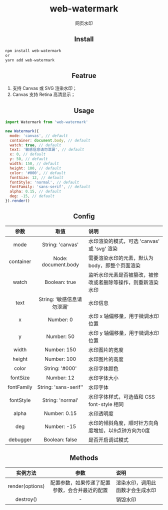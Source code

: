 <div align="center">
  <h1>web-watermark</h1>
  <p>网页水印</p>
</div>

<h2 align="center">Install</h2>

```bash
npm install web-watermark
or
yarn add web-watermark
```

<h2 align="center">Featrue</h2>

1. 支持 Canvas 或 SVG 渲染水印；
2. Canvas 支持 Retina 高清显示；

<h2 align="center">Usage</h2>

```javascript
import Watermark from 'web-watermark'

new Watermark({
  mode: 'canvas', // default
  container: document.body, // default
  watch: true, // default
  text: '敏感信息请勿泄漏', // default
  x: 0, // default
  y: 50, // default
  width: 150, // default
  height: 100, // default
  color: '#000', // default
  fontSize: 12, // default
  fontStyle: 'normal', // default
  fontFamily: 'sans-serif', // default
  alpha: 0.15, // default
  deg: -15, // default
}).render()
```

<h2 align="center">Config</h2>

| 参数 | 取值 | 说明 |
| :----: | :----: | :---- |
| mode       | String: 'canvas'           | 水印渲染的模式，可选 'canvas' 或 'svg' 渲染          |
| container  | Node: document.body        | 需要渲染水印的元素，默认为 body，即整个页面渲染         |
| watch      | Boolean: true              | 监听水印元素是否被篡改，被修改或者删除等操作，则重新渲染水印  |
| text       | String: '敏感信息请勿泄漏'    | 水印信息                                             |
| x          | Number: 0                  | 水印 x 轴偏移量，用于微调水印位置                    |
| y          | Number: 50                 | 水印 y 轴偏移量，用于微调水印位置                    |
| width      | Number: 150                | 水印图片的宽度                                       |
| height     | Number: 100                | 水印图片的高度                                       |
| color      | String: '#000'             | 水印字体颜色                                         |
| fontSize   | Number: 12                 | 水印字体大小                                         |
| fontFamily | String: 'sans-serif''      | 水印字体                                             |
| fontStyle  | String: 'normal'           | 水印字体样式，可选值和 CSS font-style 相同           |
| alpha      | Number: 0.15               | 水印透明度                                           |
| deg        | Number: -15                | 水印的倾斜角度，顺时针方向角度增加，以9点钟方向为0度 |
| debugger   | Boolean: false             | 是否开启调试模式 |

<h2 align="center">Methods</h2>

| 实例方法 | 参数 | 说明 |
| :----: | :----: | :---- |
| render(options) | 配置参数，如果传递了配置参数，会合并最近的配置 | 渲染水印，调用此函数才会生成水印 |
| destroy() | - | 销毁水印 |

